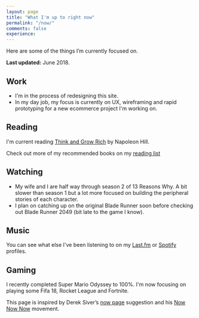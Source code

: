 ```yaml
---
layout: page
title: "What I'm up to right now"
permalink: "/now/"
comments: false
experience: 
---
```


Here are some of the things I’m currently focused on.

**Last updated:** June 2018.

## Work
- I'm in the process of redesigning this site.
- In my day job, my focus is currently on UX, wireframing and rapid prototyping for a new ecommerce project I'm working on.

## Reading
I'm current reading [Think and Grow Rich](https://amzn.to/2MAV7KB) by Napoleon Hill.

Check out more of my recommended books on my [reading list](/reading-list/)

## Watching
- My wife and I are half way through season 2 of 13 Reasons Why. A bit slower than season 1 but a lot more focused on building the peripheral stories of each character.
- I plan on catching up on the original Blade Runner soon before checking out Blade Runner 2049 (bit late to the game I know).

## Music
<span id="lastfmStatus"></span>You can see what else I've been listening to on my [Last.fm](https://www.last.fm/user/ajaykarwal) or [Spotify](https://open.spotify.com/user/keynote) profiles.

## Gaming
I recently completed Super Mario Odyssey to 100%. I'm now focusing on playing some Fifa 18, Rocket League and Fortnite.


This page is inspired by Derek Siver’s [now page](http://sivers.org/now) suggestion and his [Now Now Now](http://nownownow.com/) movement.